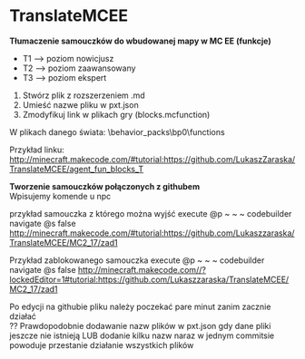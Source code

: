 # TranslateMCEE
**Tłumaczenie samouczków do wbudowanej mapy w MC EE (funkcje)**
- T1 --> poziom nowicjusz
- T2 --> poziom zaawansowany
- T3 --> poziom ekspert

1. Stwórz plik z rozszerzeniem .md 
2. Umieść nazwe pliku w pxt.json
3. Zmodyfikuj link w plikach gry (blocks.mcfunction)

W plikach danego świata:
\behavior_packs\bp0\functions

Przykład linku:
http://minecraft.makecode.com/#tutorial:https://github.com/LukaszZaraska/TranslateMCEE/agent_fun_blocks_T

**Tworzenie samouczków połączonych z githubem**<br>
Wpisujemy komende u npc

przykład samouczka z którego można wyjść
execute @p ~ ~ ~ codebuilder navigate @s false http://minecraft.makecode.com/#tutorial:https://github.com/Lukaszzaraska/TranslateMCEE/MC2_17/zad1

Przykład zablokowanego samouczka
execute @p ~ ~ ~ codebuilder navigate @s false http://minecraft.makecode.com//?lockedEditor=1#tutorial:https://github.com/Lukaszzaraska/TranslateMCEE/MC2_17/zad1

Po edycji na githubie pliku należy poczekać pare minut zanim zacznie działać <br>
?? Prawdopodobnie dodawanie nazw plików w pxt.json gdy dane pliki jeszcze nie istnieją LUB dodanie kilku nazw naraz w jednym commitsie powoduje przestanie działanie wszystkich plików

